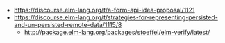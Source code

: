 - https://discourse.elm-lang.org/t/a-form-api-idea-proposal/1121
- https://discourse.elm-lang.org/t/strategies-for-representing-persisted-and-un-persisted-remote-data/1115/8
  - http://package.elm-lang.org/packages/stoeffel/elm-verify/latest/